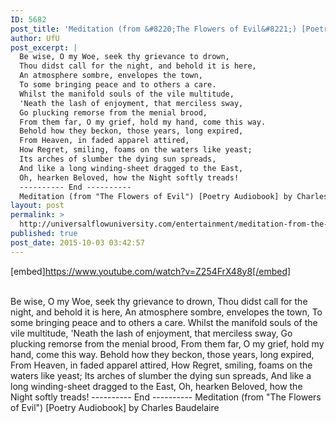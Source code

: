 ```yaml
---
ID: 5682
post_title: 'Meditation (from &#8220;The Flowers of Evil&#8221;) [Poetry Audiobook] by Charles Baudelaire'
author: UfU
post_excerpt: |
  Be wise, O my Woe, seek thy grievance to drown,
  Thou didst call for the night, and behold it is here,
  An atmosphere sombre, envelopes the town,
  To some bringing peace and to others a care.
  Whilst the manifold souls of the vile multitude,
  'Neath the lash of enjoyment, that merciless sway,
  Go plucking remorse from the menial brood,
  From them far, O my grief, hold my hand, come this way.
  Behold how they beckon, those years, long expired,
  From Heaven, in faded apparel attired,
  How Regret, smiling, foams on the waters like yeast;
  Its arches of slumber the dying sun spreads,
  And like a long winding-sheet dragged to the East,
  Oh, hearken Beloved, how the Night softly treads!
  ---------- End ----------
  Meditation (from "The Flowers of Evil") [Poetry Audiobook] by Charles Baudelaire
layout: post
permalink: >
  http://universalflowuniversity.com/entertainment/meditation-from-the-flowers-of-evil-poetry-audiobook-by-charles-baudelaire/
published: true
post_date: 2015-10-03 03:42:57
---
```

[embed]https://www.youtube.com/watch?v=Z254FrX48y8[/embed]</br></br>
<p>Be wise, O my Woe, seek thy grievance to drown,
Thou didst call for the night, and behold it is here,
An atmosphere sombre, envelopes the town,
To some bringing peace and to others a care.
Whilst the manifold souls of the vile multitude,
'Neath the lash of enjoyment, that merciless sway,
Go plucking remorse from the menial brood,
From them far, O my grief, hold my hand, come this way.
Behold how they beckon, those years, long expired,
From Heaven, in faded apparel attired,
How Regret, smiling, foams on the waters like yeast;
Its arches of slumber the dying sun spreads,
And like a long winding-sheet dragged to the East,
Oh, hearken Beloved, how the Night softly treads!
---------- End ----------
Meditation (from "The Flowers of Evil") [Poetry Audiobook] by Charles Baudelaire</p>
